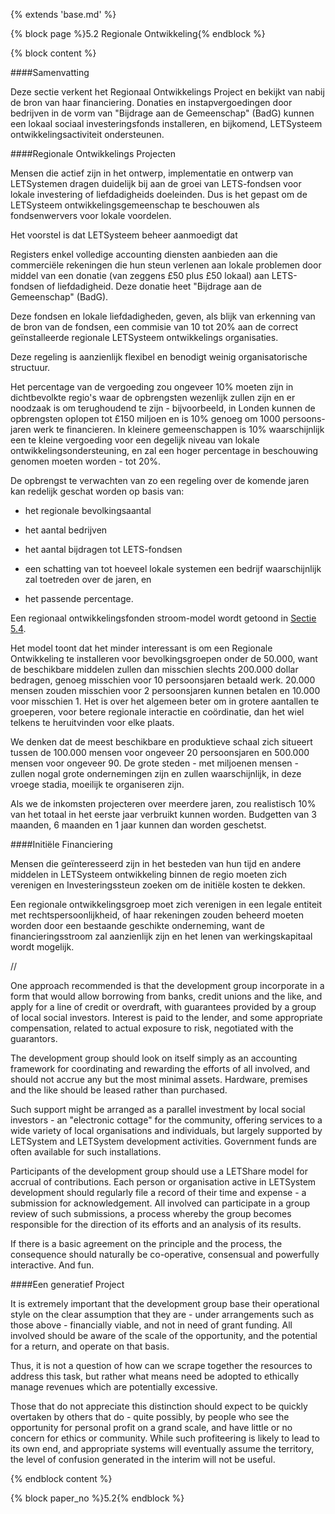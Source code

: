 {% extends 'base.md' %}

{% block page %}5.2 Regionale Ontwikkeling{% endblock %}

{% block content %}

####Samenvatting

Deze sectie verkent het Regionaal Ontwikkelings Project en bekijkt van 
nabij de bron van haar financiering. Donaties en instapvergoedingen door
bedrijven in de vorm van "Bijdrage aan de Gemeenschap" (BadG) kunnen een
lokaal sociaal investeringsfonds installeren, en bijkomend, LETSysteem 
ontwikkelingsactiviteit ondersteunen.

####Regionale Ontwikkelings Projecten

Mensen die actief zijn in het ontwerp, implementatie en ontwerp van 
LETSystemen dragen duidelijk bij aan de groei van LETS-fondsen 
voor lokale investering of liefdadigheids doeleinden. Dus is het 
gepast om de LETSysteem ontwikkelingsgemeenschap te 
beschouwen als fondsenwervers voor lokale voordelen.

Het voorstel is dat LETSysteem beheer aanmoedigt dat

Registers enkel volledige accounting diensten aanbieden aan die 
commerciële rekeningen die hun steun verlenen aan lokale problemen
door middel van een donatie (van zeggens £50 plus £50 lokaal)
aan LETS-fondsen of liefdadigheid. Deze donatie heet 
"Bijdrage aan de Gemeenschap" (BadG).

Deze fondsen en lokale liefdadigheden, geven, als blijk van erkenning 
van de bron van de fondsen, een commisie van 10 tot
20% aan de correct geïnstalleerde regionale LETSysteem ontwikkelings 
organisaties. 

Deze regeling is aanzienlijk flexibel en benodigt weinig organisatorische
structuur. 

Het percentage van de vergoeding zou ongeveer 10% moeten zijn in dichtbevolkte
regio's waar de opbrengsten wezenlijk zullen zijn en er noodzaak is om terughoudend
te zijn - bijvoorbeeld, in Londen kunnen de opbrengsten oplopen tot £150 miljoen
en is 10% genoeg om 1000 persoons-jaren werk te financieren. In kleinere 
gemeenschappen is 10% waarschijnlijk een te kleine vergoeding voor een degelijk
niveau van lokale ontwikkelingsondersteuning, en zal een hoger percentage in
beschouwing genomen moeten worden - tot 20%.

De opbrengst te verwachten van zo een regeling over de komende jaren kan 
redelijk geschat worden op basis van:

* het regionale bevolkingsaantal

* het aantal bedrijven

* het aantal bijdragen tot LETS-fondsen

* een schatting van tot hoeveel lokale systemen een bedrijf waarschijnlijk 
zal toetreden over de jaren, en

* het passende percentage.

Een regionaal ontwikkelingsfonden stroom-model wordt getoond 
in [Sectie 5.4](5.4.html). 

Het model toont dat het minder interessant is om een Regionale Ontwikkeling te 
installeren voor bevolkingsgroepen onder de 50.000, want de beschikbare middelen
zullen dan misschien slechts 200.000 dollar bedragen, genoeg misschien voor 10 
persoonsjaren betaald werk. 20.000 mensen zouden misschien voor 2 persoonsjaren 
kunnen betalen en 10.000 voor misschien 1. Het is over het algemeen beter om 
in grotere aantallen te groeperen, voor betere regionale interactie en coördinatie,
dan het wiel telkens te heruitvinden voor elke plaats.

We denken dat de meest beschikbare en produktieve schaal zich situeert tussen 
de 100.000 mensen voor ongeveer 20 persoonsjaren en 500.000 mensen voor 
ongeveer 90. 
De grote steden - met miljoenen mensen - zullen nogal grote ondernemingen zijn en 
zullen waarschijnlijk, in deze vroege stadia, moeilijk te organiseren zijn. 

Als we de inkomsten projecteren over meerdere jaren, zou realistisch 10% van het
totaal in het eerste jaar verbruikt kunnen worden. Budgetten van 3 maanden, 6 maanden
en 1 jaar kunnen dan worden geschetst.

####Initiële Financiering

Mensen die geïnteresseerd zijn in het besteden van hun tijd en andere middelen 
in LETSysteem ontwikkeling binnen de regio moeten zich verenigen en 
Investeringssteun zoeken om de initiële kosten te dekken.

Een regionale ontwikkelingsgroep moet zich verenigen in een legale entiteit
met rechtspersoonlijkheid, of haar rekeningen zouden beheerd moeten worden 
door een bestaande geschikte onderneming, want de financieringsstroom zal
aanzienlijk zijn en het lenen van werkingskapitaal wordt mogelijk.

//

One approach recommended is that the development group incorporate in 
a form that would allow borrowing from banks, credit unions and the like, 
and apply for a line of credit or overdraft, with guarantees provided by a 
group of local social investors. Interest is paid to the lender, and some 
appropriate compensation, related to actual exposure to risk, negotiated 
with the guarantors. 

The development group should look on itself simply as an accounting 
framework for coordinating and rewarding the efforts of all involved, and 
should not accrue any but the most minimal assets. Hardware, premises 
and the like should be leased rather than purchased.  

Such support might be arranged as a parallel investment by local social 
investors - an "electronic cottage" for the community, offering services to 
a wide variety of local organisations and individuals, but largely supported 
by LETSystem and LETSystem development activities. Government funds 
are often available for such installations. 

Participants of the development group should use a LETShare model for 
accrual of contributions. Each person or organisation active in LETSystem 
development should regularly file a record of their time and expense - a 
submission for acknowledgement. All involved can participate in a group 
review of such submissions, a process whereby the group becomes 
responsible for the direction of its efforts and an analysis of its results.

If there is a basic agreement on the principle and the process, the 
consequence should naturally be co-operative, consensual and powerfully 
interactive.  And fun.

####Een generatief Project

It is extremely important that the development group base their operational 
style on the clear assumption that they are - under arrangements such as 
those above - financially viable, and not in need of grant funding. All 
involved should be aware of the scale of the opportunity, and the potential 
for a return, and operate on that basis. 

Thus, it is not a question of how can we scrape together the resources to 
address this task, but rather what means need be adopted to ethically 
manage revenues which are potentially excessive. 

Those that do not appreciate this distinction should expect to be quickly 
overtaken by others that do - quite possibly, by people who see the 
opportunity for personal profit on a grand scale, and have little or no 
concern for ethics or community. While such profiteering is likely to lead 
to its own end, and appropriate systems will eventually assume the 
territory, the level of confusion generated in the interim will not be useful. 


{% endblock content %}

{% block paper_no %}5.2{% endblock %}

